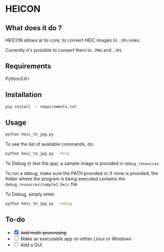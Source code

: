 # HEICON

## What does it do ?

HEICON allows at its core, to convert HEIC images to `.JPG` ones.

Currently it's possible to convert them to `.PNG` and `.JPG`

## Requirements

Python3.6+

## Installation

```bash
pip install -r requirements.txt
```

## Usage

```bash
python heic_to_jpg.py
```

To see the list of available commands, do: 
```bash
python heic_to_jpg.py --help
```

To Debug or test the app, a sample image is provided in `debug_resources`

To run a debug, make sure the PATH provided or if none is provided, the folder where the program is being executed contains the `debug_resources/sample1.heic` file


To Debug, simply enter
```bash
python heic_to_jpg.py --debug
```

## To-do
- <input type="checkbox" checked> ~~Add multi-processing~~
- <input type="checkbox"> Make an executable app on either Linux or Windows
- <input type="checkbox"> Add a GUI


